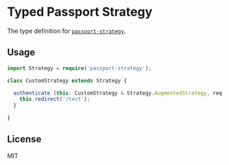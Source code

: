 # Typed Passport Strategy

The type definition for [`passport-strategy`](https://github.com/jaredhanson/passport-strategy).

## Usage

```ts
import Strategy = require('passport-strategy');

class CustomStrategy extends Strategy {

  authenticate (this: CustomStrategy & Strategy.AugmentedStrategy, req: Strategy.Request, options: any) {
    this.redirect('/test');
  }

}
```

## License

MIT

